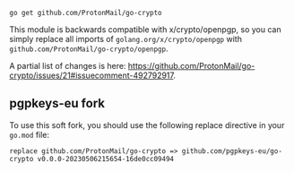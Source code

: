 ```
go get github.com/ProtonMail/go-crypto
```

This module is backwards compatible with x/crypto/openpgp,
so you can simply replace all imports of `golang.org/x/crypto/openpgp` with
`github.com/ProtonMail/go-crypto/openpgp`.

A partial list of changes is here: https://github.com/ProtonMail/go-crypto/issues/21#issuecomment-492792917.

## pgpkeys-eu fork

To use this soft fork, you should use the following replace directive in your `go.mod` file:

```
replace github.com/ProtonMail/go-crypto => github.com/pgpkeys-eu/go-crypto v0.0.0-20230506215654-16de0cc09494
```
